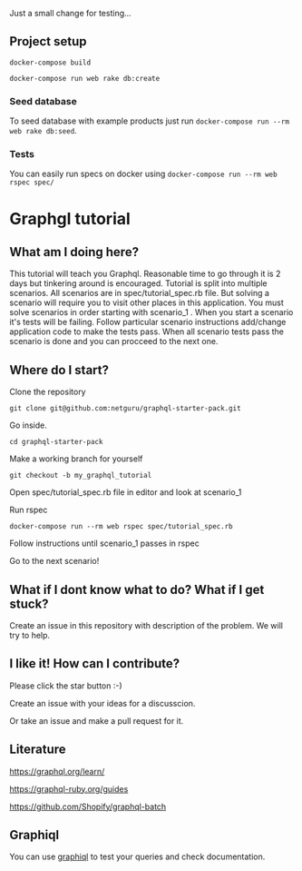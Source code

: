 Just a small change for testing...

## Project setup

`docker-compose build`

`docker-compose run web rake db:create`

### Seed database
To seed database with example products just run `docker-compose run --rm web rake db:seed`.

### Tests
You can easily run specs on docker using `docker-compose run --rm web rspec spec/`

# Graphgl tutorial

## What am I doing here?

This tutorial will teach you Graphql. Reasonable time to go through it is 2 days but tinkering around is encouraged. Tutorial is split into multiple scenarios. All scenarios are in spec/tutorial_spec.rb file.
But solving a scenario will require you to visit other places in this application.
You must solve scenarios in order starting with scenario_1 . When you start a scenario it's tests will be failing.
Follow particular scenario instructions add/change application code to make the tests pass.
When all scenario tests pass the scenario is done and you can procceed to the next one.

## Where do I start?

Clone the repository

`git clone git@github.com:netguru/graphql-starter-pack.git`

Go inside.

`cd graphql-starter-pack`

Make a working branch for yourself

`git checkout -b my_graphql_tutorial`

Open spec/tutorial_spec.rb file in editor and look at scenario_1

Run rspec

`docker-compose run --rm web rspec spec/tutorial_spec.rb`

Follow instructions until scenario_1 passes in rspec

Go to the next scenario!

## What if I dont know what to do? What if I get stuck?

Create an issue in this repository with description of the problem. We will try to help.

## I like it! How can I contribute?

Please click the star button :-)

Create an issue with your ideas for a discusscion.

Or take an issue and make a pull request for it. 

## Literature
https://graphql.org/learn/

https://graphql-ruby.org/guides

https://github.com/Shopify/graphql-batch
   
## Graphiql
You can use [graphiql](http://localhost:3000/graphiql) to test your queries and check documentation.
